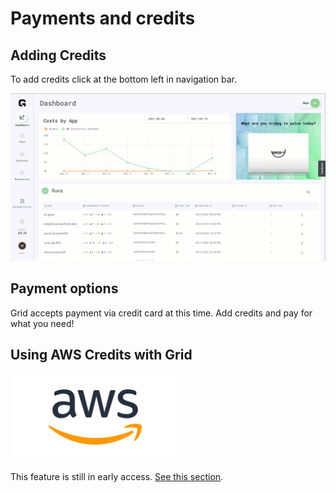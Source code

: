 # Payments and credits

## Adding Credits

To add credits click at the bottom left in navigation bar.

![](../../.gitbook/assets/bill.gif)

## Payment options

Grid accepts payment via credit card at this time. Add credits and pay for what you need!

## Using AWS Credits with Grid

![](../../.gitbook/assets/image%20%2852%29.png)

This feature is still in early access. [See this section](../about-these-features/).

